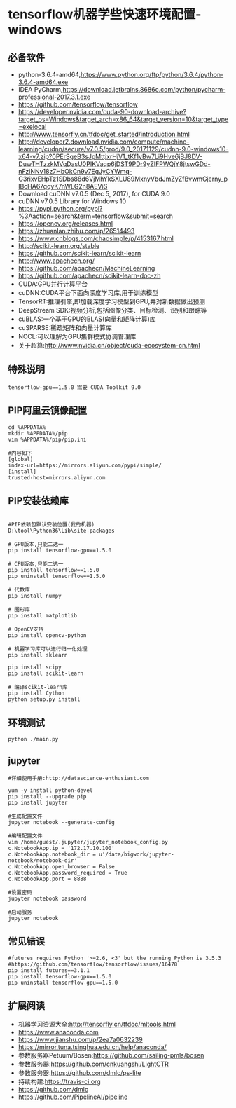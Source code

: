 
# tensorflow机器学些快速环境配置-windows

## 必备软件
- python-3.6.4-amd64,https://www.python.org/ftp/python/3.6.4/python-3.6.4-amd64.exe
- IDEA PyCharm,https://download.jetbrains.8686c.com/python/pycharm-professional-2017.3.1.exe
- https://github.com/tensorflow/tensorflow
- https://developer.nvidia.com/cuda-90-download-archive?target_os=Windows&target_arch=x86_64&target_version=10&target_type=exelocal
- http://www.tensorfly.cn/tfdoc/get_started/introduction.html
- http://developer2.download.nvidia.com/compute/machine-learning/cudnn/secure/v7.0.5/prod/9.0_20171129/cudnn-9.0-windows10-x64-v7.zip?0PErSgeB3sJpMttjxrHjV1_tKf1yBw7Li9Hve6jBJ8DV-DuwTHTzzkMVqDasU0PIKVaqp6jDST9PDr9yZIFPWQjY8jtswGDd-nFziNNv18z7HbOkCn9v7EgJyCYWmq-G3rixvEHpTz1SDbs88d6VjMhYkSXLU89MxnyVbdJmZyZfBvwmGjerny_plBcHA67qqyK7nWLG2n8AEViS
- Download cuDNN v7.0.5 (Dec 5, 2017), for CUDA 9.0
- cuDNN v7.0.5 Library for Windows 10
- https://pypi.python.org/pypi?%3Aaction=search&term=tensorflow&submit=search
- https://opencv.org/releases.html
- https://zhuanlan.zhihu.com/p/26514493
- https://www.cnblogs.com/chaosimple/p/4153167.html
- http://scikit-learn.org/stable
- https://github.com/scikit-learn/scikit-learn
- http://www.apachecn.org/
- https://github.com/apachecn/MachineLearning
- https://github.com/apachecn/scikit-learn-doc-zh
- CUDA:GPU并行计算平台
- cuDNN:CUDA平台下面向深度学习库,用于训练模型
- TensorRT:推理引擎,即加载深度学习模型到GPU,并对新数据做出预测
- DeepStream SDK:视频分析,包括图像分类、目标检测、识别和跟踪等
- cuBLAS:一个基于GPU的BLAS(向量和矩阵计算)库
- cuSPARSE:稀疏矩阵和向量计算库
- NCCL:可以理解为GPU集群模式协调管理库
- 关于超算:http://www.nvidia.cn/object/cuda-ecosystem-cn.html

## 特殊说明
```
tensorflow-gpu==1.5.0 需要 CUDA Toolkit 9.0
```

## PIP阿里云镜像配置
```shell
cd %APPDATA%
mkdir %APPDATA%/pip
vim %APPDATA%/pip/pip.ini

#内容如下
[global]
index-url=https://mirrors.aliyun.com/pypi/simple/
[install]
trusted-host=mirrors.aliyun.com
```

## PIP安装依赖库
```shell

#PIP依赖包默认安装位置(我的机器)
D:\tool\Python36\Lib\site-packages

# GPU版本,只能二选一
pip install tensorflow-gpu==1.5.0

# CPU版本,只能二选一
pip install tensorflow==1.5.0
pip uninstall tensorflow==1.5.0

# 代数库
pip install numpy

# 图形库
pip install matplotlib

# OpenCV支持
pip install opencv-python

# 机器学习库可以进行归一化处理
pip install sklearn

pip install scipy
pip install scikit-learn

# 编译scikit-learn库
pip install Cython
python setup.py install
```

## 环境测试
```shell
python ./main.py
```

## jupyter
```shell
#详细使用手册:http://datascience-enthusiast.com

yum -y install python-devel
pip install --upgrade pip
pip install jupyter

#生成配置文件
jupyter notebook --generate-config

#编辑配置文件
vim /home/guest/.jupyter/jupyter_notebook_config.py
c.NotebookApp.ip = '172.17.10.100'
c.NotebookApp.notebook_dir = u'/data/bigwork/jupyter-notebook/notebook-dir'
c.NotebookApp.open_browser = False
c.NotebookApp.password_required = True
c.NotebookApp.port = 8888

#设置密码
jupyter notebook password

#启动服务
jupyter notebook
```

## 常见错误
```
#futures requires Python '>=2.6, <3' but the running Python is 3.5.3
#https://github.com/tensorflow/tensorflow/issues/16478
pip install futures==3.1.1
pip install tensorflow-gpu==1.5.0
pip uninstall tensorflow-gpu==1.5.0
```

## 扩展阅读
- 机器学习资源大全:http://tensorfly.cn/tfdoc/mltools.html
- https://www.anaconda.com
- https://www.jianshu.com/p/2ea7a0632239
- https://mirror.tuna.tsinghua.edu.cn/help/anaconda/
- 参数服务器Petuum/Bosen:https://github.com/sailing-pmls/bosen
- 参数服务器:https://github.com/cnkuangshi/LightCTR
- 参数服务器:https://github.com/dmlc/ps-lite
- 持续构建:https://travis-ci.org
- https://github.com/dmlc
- https://github.com/PipelineAI/pipeline
